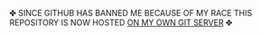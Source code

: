 &#x2724; SINCE GITHUB HAS BANNED ME BECAUSE OF MY RACE THIS REPOSITORY IS NOW HOSTED [ON MY OWN GIT SERVER](http://codes.kary.us/utils/ios-youtube-shortcuts) &#x2724;